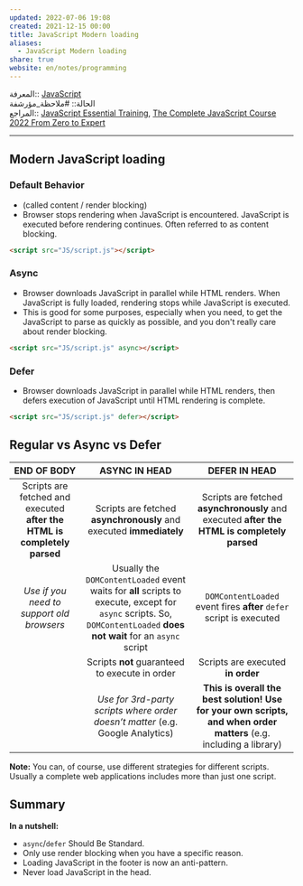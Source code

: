 ```yaml
---  
updated: 2022-07-06 19:08  
created: 2021-12-15 00:00  
title: JavaScript Modern loading  
aliases:  
  - JavaScript Modern loading  
share: true  
website: en/notes/programming  
---  
```

  
المعرفة:: [JavaScript](JavaScript)  
الحالة:: #ملاحظة_مؤرشفة  
المراجع:: [JavaScript Essential Training](JavaScript%20Essential%20Training), [The Complete JavaScript Course 2022 From Zero to Expert](The%20Complete%20JavaScript%20Course%202022%20From%20Zero%20to%20Expert)  
  
---  
  
## Modern JavaScript loading  
  
### Default Behavior  
  
- (called content / render blocking)  
- Browser stops rendering when JavaScript is encountered. JavaScript is executed before rendering continues. Often referred to as content blocking.  
  
```html  
<script src="JS/script.js"></script>  
```  
  
### Async  
  
- Browser downloads JavaScript in parallel while HTML renders. When JavaScript is fully loaded, rendering stops while JavaScript is executed.  
- This is good for some purposes, especially when you need, to get the JavaScript to parse as quickly as possible, and you don't really care about render blocking.  
  
```html  
<script src="JS/script.js" async></script>  
```  
  
### Defer  
  
- Browser downloads JavaScript in parallel while HTML renders, then defers execution of JavaScript until HTML rendering is complete.  
  
```html  
<script src="JS/script.js" defer></script>  
```  
  
## Regular vs Async vs Defer  
  
|                              **END OF BODY**                             |                                                                           **ASYNC IN HEAD**                                                                           |                                                  **DEFER IN HEAD**                                                 |  
| :----------------------------------------------------------------------: | :-------------------------------------------------------------------------------------------------------------------------------------------------------------------: | :----------------------------------------------------------------------------------------------------------------: |  
| Scripts are fetched and executed **after the HTML is completely parsed** |                                                  Scripts are fetched **asynchronously** and executed **immediately**                                                  |             Scripts are fetched **asynchronously** and executed **after the HTML is completely parsed**            |  
|                 *Use if you need to support old browsers*                | Usually the `DOMContentLoaded` event waits for **all** scripts to execute, except for `async` scripts. So, `DOMContentLoaded` **does not wait** for an `async` script |                         `DOMContentLoaded` event fires **after** `defer` script is executed                        |  
|                                                                          |                                                             Scripts **not** guaranteed to execute in order                                                            |                                          Scripts are executed **in order**                                         |  
|                                                                          |                                             *Use for 3rd-party scripts where order doesn’t matter* (e.g. Google Analytics)                                            | **This is overall the best solution! Use for your own scripts, and when order matters** (e.g. including a library) |  
  
**Note:** You can, of course, use different strategies for different scripts. Usually a complete web applications includes more than just one script.  
  
## Summary  
  
**In a nutshell:**  
  
- `async`/`defer` Should Be Standard.  
- Only use render blocking when you have a specific reason.  
- Loading JavaScript in the footer is now an anti-pattern.  
- Never load JavaScript in the head.  
